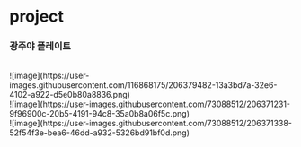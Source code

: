 # project
<h3> 광주야 플레이트</h3>
<br>
![image](https://user-images.githubusercontent.com/116868175/206379482-13a3bd7a-32e6-4102-a922-d5e0b80a8836.png)
<br>
![image](https://user-images.githubusercontent.com/73088512/206371231-9f96900c-20b5-4191-94c8-35a0b8a06f5c.png)
<br>
![image](https://user-images.githubusercontent.com/73088512/206371338-52f54f3e-bea6-46dd-a932-5326bd91bf0d.png)
<br>
